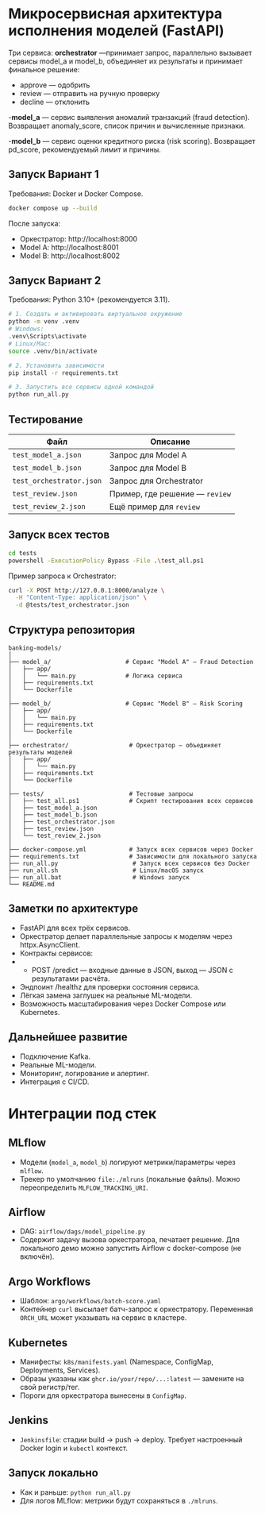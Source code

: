 # Микросервисная архитектура исполнения моделей (FastAPI)

Три сервиса:
**orchestrator** —принимает запрос, параллельно вызывает сервисы model_a и model_b,
объединяет их результаты и принимает финальное решение:
- approve — одобрить
- review — отправить на ручную проверку
- decline — отклонить

-**model_a** — сервис выявления аномалий транзакций (fraud detection).
Возвращает anomaly_score, список причин и вычисленные признаки.

-**model_b** — сервис оценки кредитного риска (risk scoring).
Возвращает pd_score, рекомендуемый лимит и причины.
## Запуск Вариант 1

Требования: Docker и Docker Compose.

```bash
docker compose up --build
```

После запуска:
- Оркестратор: http://localhost:8000
- Model A: http://localhost:8001
- Model B: http://localhost:8002

## Запуск Вариант 2

Требования: Python 3.10+ (рекомендуется 3.11).

```bash
# 1. Создать и активировать виртуальное окружение
python -m venv .venv
# Windows:
.venv\Scripts\activate
# Linux/Mac:
source .venv/bin/activate

# 2. Установить зависимости
pip install -r requirements.txt

# 3. Запустить все сервисы одной командой
python run_all.py
```
## Тестирование

| Файл                     | Описание                       |
| ------------------------ | ------------------------------ |
| `test_model_a.json`      | Запрос для Model A             |
| `test_model_b.json`      | Запрос для Model B             |
| `test_orchestrator.json` | Запрос для Orchestrator        |
| `test_review.json`       | Пример, где решение — `review` |
| `test_review_2.json`     | Ещё пример для `review`        |

## Запуск всех тестов

```bash
cd tests
powershell -ExecutionPolicy Bypass -File .\test_all.ps1

```
Пример запроса к Orchestrator:

```bash
curl -X POST http://127.0.0.1:8000/analyze \
  -H "Content-Type: application/json" \
  -d @tests/test_orchestrator.json

```
## Структура репозитория

```
banking-models/
│
├── model_a/                     # Сервис "Model A" — Fraud Detection
│   ├── app/
│   │   └── main.py              # Логика сервиса
│   ├── requirements.txt
│   └── Dockerfile
│
├── model_b/                     # Сервис "Model B" — Risk Scoring
│   ├── app/
│   │   └── main.py
│   ├── requirements.txt
│   └── Dockerfile
│
├── orchestrator/                 # Оркестратор — объединяет результаты моделей
│   ├── app/
│   │   └── main.py
│   ├── requirements.txt
│   └── Dockerfile
│
├── tests/                        # Тестовые запросы
│   ├── test_all.ps1              # Скрипт тестирования всех сервисов
│   ├── test_model_a.json
│   ├── test_model_b.json
│   ├── test_orchestrator.json
│   ├── test_review.json
│   └── test_review_2.json
│
├── docker-compose.yml            # Запуск всех сервисов через Docker
├── requirements.txt              # Зависимости для локального запуска
├── run_all.py                     # Запуск всех сервисов без Docker
├── run_all.sh                     # Linux/macOS запуск
├── run_all.bat                    # Windows запуск
└── README.md

```

## Заметки по архитектуре

- FastAPI для всех трёх сервисов.
- Оркестратор делает параллельные запросы к моделям через httpx.AsyncClient.
- Контракты сервисов:
- - POST /predict — входные данные в JSON, выход — JSON с результатами расчёта.
- Эндпоинт /healthz для проверки состояния сервиса.
- Лёгкая замена заглушек на реальные ML-модели.
- Возможность масштабирования через Docker Compose или Kubernetes.

## Дальнейшее развитие

- Подключение Kafka.
- Реальные ML-модели.
- Мониторинг, логирование и алертинг.
- Интеграция с CI/CD.

# Интеграции под стек 

## MLflow
- Модели (`model_a`, `model_b`) логируют метрики/параметры через `mlflow`.
- Трекер по умолчанию `file:./mlruns` (локальные файлы). Можно переопределить `MLFLOW_TRACKING_URI`.

## Airflow
- DAG: `airflow/dags/model_pipeline.py`
- Содержит задачу вызова оркестратора, печатает решение. Для локального демо можно запустить Airflow с docker-compose (не включён).

## Argo Workflows
- Шаблон: `argo/workflows/batch-score.yaml`
- Контейнер `curl` высылает батч-запрос к оркестратору. Переменная `ORCH_URL` может указывать на сервис в кластере.

## Kubernetes
- Манифесты: `k8s/manifests.yaml` (Namespace, ConfigMap, Deployments, Services).
- Образы указаны как `ghcr.io/your/repo/...:latest` — замените на свой регистр/тег.
- Пороги для оркестратора вынесены в `ConfigMap`.

## Jenkins
- `Jenkinsfile`: стадии build → push → deploy. Требует настроенный Docker login и `kubectl` контекст.

## Запуск локально
- Как и раньше: `python run_all.py`
- Для логов MLflow: метрики будут сохраняться в `./mlruns`.
